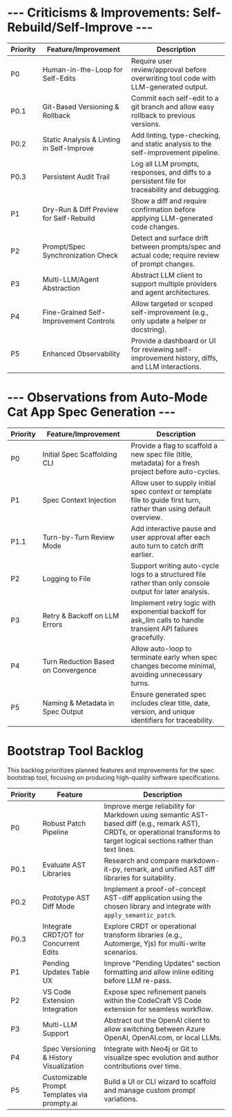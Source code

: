# --- Criticisms & Improvements: Self-Rebuild/Self-Improve ---
| Priority | Feature/Improvement                        | Description                                                                                                    |
|----------|--------------------------------------------|----------------------------------------------------------------------------------------------------------------|
| P0       | Human-in-the-Loop for Self-Edits           | Require user review/approval before overwriting tool code with LLM-generated output.                           |
| P0.1     | Git-Based Versioning & Rollback            | Commit each self-edit to a git branch and allow easy rollback to previous versions.                            |
| P0.2     | Static Analysis & Linting in Self-Improve  | Add linting, type-checking, and static analysis to the self-improvement pipeline.                              |
| P0.3     | Persistent Audit Trail                     | Log all LLM prompts, responses, and diffs to a persistent file for traceability and debugging.                 |
| P1       | Dry-Run & Diff Preview for Self-Rebuild    | Show a diff and require confirmation before applying LLM-generated code changes.                               |
| P2       | Prompt/Spec Synchronization Check          | Detect and surface drift between prompts/spec and actual code; require review of prompt changes.               |
| P3       | Multi-LLM/Agent Abstraction                | Abstract LLM client to support multiple providers and agent architectures.                                     |
| P4       | Fine-Grained Self-Improvement Controls     | Allow targeted or scoped self-improvement (e.g., only update a helper or docstring).                          |
| P5       | Enhanced Observability                     | Provide a dashboard or UI for reviewing self-improvement history, diffs, and LLM interactions.                 |

# --- Observations from Auto-Mode Cat App Spec Generation ---
| Priority | Feature/Improvement                        | Description                                                                                                    |
|----------|--------------------------------------------|----------------------------------------------------------------------------------------------------------------|
| P0       | Initial Spec Scaffolding CLI               | Provide a flag to scaffold a new spec file (title, metadata) for a fresh project before auto-cycles.           |
| P1       | Spec Context Injection                     | Allow user to supply initial spec context or template file to guide first turn, rather than using default overview. |
| P1.1     | Turn-by-Turn Review Mode                    | Add interactive pause and user approval after each auto turn to catch drift earlier.                            |
| P2       | Logging to File                            | Support writing auto-cycle logs to a structured file rather than only console output for later analysis.        |
| P3       | Retry & Backoff on LLM Errors              | Implement retry logic with exponential backoff for ask_llm calls to handle transient API failures gracefully.   |
| P4       | Turn Reduction Based on Convergence        | Allow auto-loop to terminate early when spec changes become minimal, avoiding unnecessary turns.                 |
| P5       | Naming & Metadata in Spec Output           | Ensure generated spec includes clear title, date, version, and unique identifiers for traceability.             |
# Bootstrap Tool Backlog

This backlog prioritizes planned features and improvements for the spec bootstrap tool, focusing on producing high-quality software specifications.

| Priority | Feature                                   | Description                                                                                       |
| -------- | ----------------------------------------- | ------------------------------------------------------------------------------------------------- |
| P0       | Robust Patch Pipeline                     | Improve merge reliability for Markdown using semantic AST-based diff (e.g., remark AST), CRDTs, or operational transforms to target logical sections rather than text lines.  |
| P0.1     | Evaluate AST Libraries                     | Research and compare markdown-it-py, remark, and unified AST diff libraries for suitability.      |
| P0.2     | Prototype AST Diff Mode                    | Implement a proof-of-concept AST-diff application using the chosen library and integrate with `apply_semantic_patch`. |
| P0.3     | Integrate CRDT/OT for Concurrent Edits     | Explore CRDT or operational transform libraries (e.g., Automerge, Yjs) for multi-write scenarios. |
| P1       | Pending Updates Table UX                  | Improve "Pending Updates" section formatting and allow inline editing before LLM re-pass.       |
| P2       | VS Code Extension Integration             | Expose spec refinement panels within the CodeCraft VS Code extension for seamless workflow.       |
| P3       | Multi-LLM Support                         | Abstract out the OpenAI client to allow switching between Azure OpenAI, OpenAI.com, or local LLMs. |
| P4       | Spec Versioning & History Visualization   | Integrate with Neo4j or Git to visualize spec evolution and author contributions over time.       |
| P5       | Customizable Prompt Templates via prompty.ai | Build a UI or CLI wizard to scaffold and manage custom prompt variations.                         |
